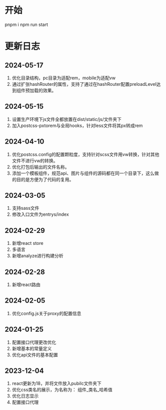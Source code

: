 # 开始
pnpm i 
npm run start

# 更新日志
## 2024-05-17
1. 优化目录结构，pc目录为适配rem，mobile为适配vw
2. 通过扩张hashRouter的属性，支持了通过在hashRouter配置preloadLevel达到组件预加载的效果。
## 2024-05-15
1. 设置生产环境下js文件全都放置在dist/static/js/文件夹下
2. 加入postcss-pxtorem与全局hooks，针对less文件将其px转成rem
## 2024-04-10
1. 优化postcss.config的配置颗粒度，支持针对scss文件用vw转换，针对其他文件不进行vw的转换。
2. 优化打包后输出的文件名称。
3. 添加一个模板组件，规范api、图片与组件的源码都在同一个目录下，这么做的目的是方便为了代码的复用。
## 2024-03-05
1. 支持sass文件
2. 修改入口文件为entrys/index
## 2024-02-29
1. 新增react store
2. 多语言
3. 新增analyze进行构建分析
## 2024-02-28
1. 新增react路由
## 2024-02-05
1. 优化config.js关于proxy的配置信息
## 2024-01-25
1. 配置接口代理更改优化
2. 新增基本的常量定义
3. 优化api文件的基本配置
## 2023-12-04
1. react更新为18，并将文件放入pubilc文件夹下
2. 优化css类名的展示，为名称为： 组件_类名_哈希值
3. 优化日志显示
4. 配置接口代理